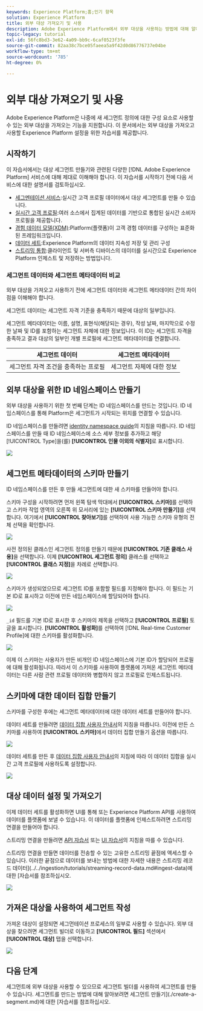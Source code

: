 ```yaml
---
keywords: Experience Platform;홈;인기 항목
solution: Experience Platform
title: 외부 대상 가져오기 및 사용
description: Adobe Experience Platform에서 외부 대상을 사용하는 방법에 대해 알아보려면 이 자습서를 따르십시오.
topic-legacy: tutorial
exl-id: 56fc8bd3-3e62-4a09-bb9c-6caf0523f3fe
source-git-commit: 82aa38c7bce05faeea5a9f42d0d86776737e04be
workflow-type: tm+mt
source-wordcount: '785'
ht-degree: 0%

---
```


# 외부 대상 가져오기 및 사용

Adobe Experience Platform은 나중에 새 세그먼트 정의에 대한 구성 요소로 사용할 수 있는 외부 대상을 가져오는 기능을 지원합니다. 이 문서에서는 외부 대상을 가져오고 사용할 Experience Platform 설정을 위한 자습서를 제공합니다.

## 시작하기

이 자습서에서는 대상 세그먼트 만들기와 관련된 다양한 [!DNL Adobe Experience Platform] 서비스에 대해 제대로 이해해야 합니다. 이 자습서를 시작하기 전에 다음 서비스에 대한 설명서를 검토하십시오.

- [세그멘테이션 서비스](../home.md):실시간 고객 프로필 데이터에서 대상 세그먼트를 만들 수 있습니다.
- [실시간 고객 프로필](../../profile/home.md):여러 소스에서 집계된 데이터를 기반으로 통합된 실시간 소비자 프로필을 제공합니다.
- [경험 데이터 모델(XDM)](../../xdm/home.md):Platform(플랫폼)이 고객 경험 데이터를 구성하는 표준화된 프레임워크입니다.
- [데이터 세트](../../catalog/datasets/overview.md):Experience Platform의 데이터 지속성 저장 및 관리 구성
- [스트리밍 통합](../../ingestion/streaming-ingestion/overview.md):클라이언트 및 서버측 디바이스의 데이터를 실시간으로 Experience Platform 인제스트 및 저장하는 방법입니다.

### 세그먼트 데이터와 세그먼트 메타데이터 비교

외부 대상을 가져오고 사용하기 전에 세그먼트 데이터와 세그먼트 메타데이터 간의 차이점을 이해해야 합니다.

세그먼트 데이터는 세그먼트 자격 기준을 충족하기 때문에 대상의 일부입니다.

세그먼트 메타데이터는 이름, 설명, 표현식(해당되는 경우), 작성 날짜, 마지막으로 수정한 날짜 및 ID를 포함하는 세그먼트 자체에 대한 정보입니다. 이 ID는 세그먼트 자격을 충족하고 결과 대상의 일부인 개별 프로필에 세그먼트 메타데이터를 연결합니다.

| 세그먼트 데이터 | 세그먼트 메타데이터 |
| ------------ | ---------------- |
| 세그먼트 자격 조건을 충족하는 프로필 | 세그먼트 자체에 대한 정보 |

## 외부 대상을 위한 ID 네임스페이스 만들기

외부 대상을 사용하기 위한 첫 번째 단계는 ID 네임스페이스를 만드는 것입니다. ID 네임스페이스를 통해 Platform은 세그먼트가 시작되는 위치를 연결할 수 있습니다.

ID 네임스페이스를 만들려면 [identity namespace guide](../../identity-service/namespaces.md#manage-namespaces)의 지침을 따릅니다. ID 네임스페이스를 만들 때 ID 네임스페이스에 소스 세부 정보를 추가하고 해당 [!UICONTROL Type]을(를) **[!UICONTROL 인물 이외의 식별자]**&#x200B;로 표시합니다.

![](../images/tutorials/external-audiences/identity-namespace-info.png)

## 세그먼트 메타데이터의 스키마 만들기

ID 네임스페이스를 만든 후 만들 세그먼트에 대한 새 스키마를 만들어야 합니다.

스키마 구성을 시작하려면 먼저 왼쪽 탐색 막대에서 **[!UICONTROL 스키마]**&#x200B;를 선택하고 스키마 작업 영역의 오른쪽 위 모서리에 있는 **[!UICONTROL 스키마 만들기]**&#x200B;를 선택합니다. 여기에서 **[!UICONTROL 찾아보기]**&#x200B;를 선택하여 사용 가능한 스키마 유형의 전체 선택을 확인합니다.

![](../images/tutorials/external-audiences/create-schema-browse.png)

사전 정의된 클래스인 세그먼트 정의를 만들기 때문에 **[!UICONTROL 기존 클래스 사용]**&#x200B;을 선택합니다. 이제 **[!UICONTROL 세그먼트 정의]** 클래스를 선택하고 **[!UICONTROL 클래스 지정]**&#x200B;을 차례로 선택합니다.

![](../images/tutorials/external-audiences/assign-class.png)

스키마가 생성되었으므로 세그먼트 ID를 포함할 필드를 지정해야 합니다. 이 필드는 기본 ID로 표시하고 이전에 만든 네임스페이스에 할당되어야 합니다.

![](../images/tutorials/external-audiences/mark-primary-identifier.png)

`_id` 필드를 기본 ID로 표시한 후 스키마의 제목을 선택하고 **[!UICONTROL 프로필]** 토글을 표시합니다. **[!UICONTROL 활성화]**&#x200B;를 선택하여 [!DNL Real-time Customer Profile]에 대한 스키마를 활성화합니다.

![](../images/tutorials/external-audiences/schema-profile.png)

이제 이 스키마는 사용자가 만든 비개인 ID 네임스페이스에 기본 ID가 할당되어 프로필에 대해 활성화됩니다. 따라서 이 스키마를 사용하여 플랫폼에 가져온 세그먼트 메타데이터는 다른 사람 관련 프로필 데이터와 병합하지 않고 프로필로 인제스트됩니다.

## 스키마에 대한 데이터 집합 만들기

스키마를 구성한 후에는 세그먼트 메타데이터에 대한 데이터 세트를 만들어야 합니다.

데이터 세트를 만들려면 [데이터 집합 사용자 안내서](../../catalog/datasets/user-guide.md#create)의 지침을 따릅니다. 이전에 만든 스키마를 사용하여 **[!UICONTROL 스키마]**&#x200B;에서 데이터 집합 만들기 옵션을 따릅니다.

![](../images/tutorials/external-audiences/select-schema.png)

데이터 세트를 만든 후 [데이터 집합 사용자 안내서](../../catalog/datasets/user-guide.md#enable-profile)의 지침에 따라 이 데이터 집합을 실시간 고객 프로필에 사용하도록 설정합니다.

![](../images/tutorials/external-audiences/dataset-profile.png)

## 대상 데이터 설정 및 가져오기

이제 데이터 세트를 활성화하면 UI를 통해 또는 Experience Platform API를 사용하여 데이터를 플랫폼에 보낼 수 있습니다. 이 데이터를 플랫폼에 인제스트하려면 스트리밍 연결을 만들어야 합니다.

스트리밍 연결을 만들려면 [API 자습서](../../sources/tutorials/api/create/streaming/http.md) 또는 [UI 자습서](../../sources/tutorials/ui/create/streaming/http.md)의 지침을 따를 수 있습니다.

스트리밍 연결을 만들면 데이터를 전송할 수 있는 고유한 스트리밍 끝점에 액세스할 수 있습니다. 이러한 끝점으로 데이터를 보내는 방법에 대한 자세한 내용은 스트리밍 레코드 데이터](../../ingestion/tutorials/streaming-record-data.md#ingest-data)에 대한 [자습서를 참조하십시오.

![](../images/tutorials/external-audiences/get-streaming-endpoint.png)

## 가져온 대상을 사용하여 세그먼트 작성

가져온 대상이 설정되면 세그먼테이션 프로세스의 일부로 사용할 수 있습니다. 외부 대상을 찾으려면 세그먼트 빌더로 이동하고 **[!UICONTROL 필드]** 섹션에서 **[!UICONTROL 대상]** 탭을 선택합니다.

![](../images/tutorials/external-audiences/external-audiences.png)

## 다음 단계

세그먼트에 외부 대상을 사용할 수 있으므로 세그먼트 빌더를 사용하여 세그먼트를 만들 수 있습니다. 세그먼트를 만드는 방법에 대해 알아보려면 세그먼트 만들기](./create-a-segment.md)에 대한 [자습서를 참조하십시오.
